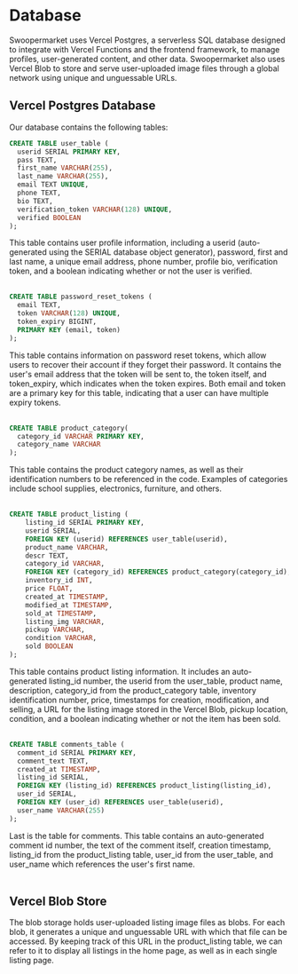 # Database

Swoopermarket uses Vercel Postgres, a serverless SQL database designed to integrate with Vercel Functions and the frontend framework, to manage profiles, user-generated content, and other data. Swoopermarket also uses Vercel Blob to store and serve user-uploaded image files through a global network using unique and unguessable URLs.


## Vercel Postgres Database
Our database contains the following tables:

``` sql
CREATE TABLE user_table (
  userid SERIAL PRIMARY KEY,
  pass TEXT,
  first_name VARCHAR(255),
  last_name VARCHAR(255),
  email TEXT UNIQUE,
  phone TEXT,
  bio TEXT,
  verification_token VARCHAR(128) UNIQUE,
  verified BOOLEAN
);
```
This table contains user profile information, including a userid (auto-generated using the SERIAL database object generator), password, first and last name, a unique email address, phone number, profile bio, verification token, and a boolean indicating whether or not the user is verified.<br /><br />

``` sql
CREATE TABLE password_reset_tokens (
  email TEXT,
  token VARCHAR(128) UNIQUE,
  token_expiry BIGINT,    
  PRIMARY KEY (email, token)
);
```
This table contains information on password reset tokens, which allow users to recover their account if they forget their password. It contains the user's email address that the token will be sent to, the token itself, and token_expiry, which indicates when the token expires. Both email and token are a primary key for this table, indicating that a user can have multiple expiry tokens.<br /><br />

``` sql
CREATE TABLE product_category(
  category_id VARCHAR PRIMARY KEY,
  category_name VARCHAR
);
```
This table contains the product category names, as well as their identification numbers to be referenced in the code. Examples of categories include school supplies, electronics, furniture, and others.<br /><br />

``` sql
CREATE TABLE product_listing (
    listing_id SERIAL PRIMARY KEY,
    userid SERIAL,
    FOREIGN KEY (userid) REFERENCES user_table(userid),
    product_name VARCHAR,
    descr TEXT,
    category_id VARCHAR,
    FOREIGN KEY (category_id) REFERENCES product_category(category_id),
    inventory_id INT,
    price FLOAT,
    created_at TIMESTAMP,
    modified_at TIMESTAMP,
    sold_at TIMESTAMP,
    listing_img VARCHAR,
    pickup VARCHAR,
    condition VARCHAR,
    sold BOOLEAN
);
```
This table contains product listing information. It includes an auto-generated listing_id number, the userid from the user_table, product name, description, category_id from the product_category table, inventory identification number, price, timestamps for creation, modification, and selling, a URL for the listing image stored in the Vercel Blob, pickup location, condition, and a boolean indicating whether or not the item has been sold.<br /><br />

``` sql
CREATE TABLE comments_table (
  comment_id SERIAL PRIMARY KEY,
  comment_text TEXT,
  created_at TIMESTAMP,
  listing_id SERIAL,
  FOREIGN KEY (listing_id) REFERENCES product_listing(listing_id),
  user_id SERIAL,
  FOREIGN KEY (user_id) REFERENCES user_table(userid),
  user_name VARCHAR(255)
);
```
Last is the table for comments. This table contains an auto-generated comment id number, the text of the comment itself, creation timestamp, listing_id from the product_listing table, user_id from the user_table, and user_name which references the user's first name.<br /><br />

## Vercel Blob Store
The blob storage holds user-uploaded listing image files as blobs. For each blob, it generates a unique and unguessable URL with which that file can be accessed. By keeping track of this URL in the product_listing table, we can refer to it to display all listings in the home page, as well as in each single listing page. 
